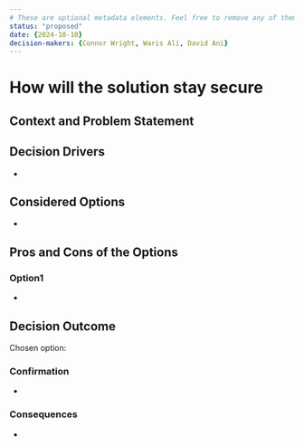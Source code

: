 ```yaml
---
# These are optional metadata elements. Feel free to remove any of them.
status: "proposed"
date: {2024-10-10}
decision-makers: {Connor Wright, Waris Ali, David Ani}
---
```


# How will the solution stay secure

## Context and Problem Statement



## Decision Drivers

* 

## Considered Options

* 

## Pros and Cons of the Options

### Option1

* 


## Decision Outcome

Chosen option: 

### Confirmation

* 

### Consequences

* 
